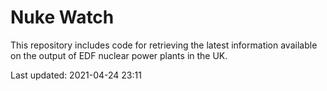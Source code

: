 # Nuke Watch

This repository includes code for retrieving the latest information available on the output of EDF nuclear power plants in the UK.

Last updated: 2021-04-24 23:11